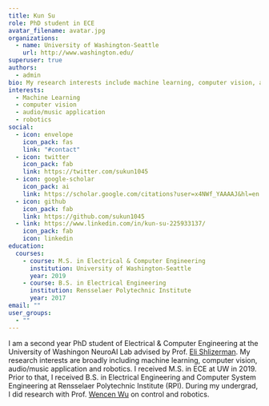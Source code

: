 ```yaml
---
title: Kun Su
role: PhD student in ECE
avatar_filename: avatar.jpg
organizations:
  - name: University of Washington-Seattle
    url: http://www.washington.edu/
superuser: true
authors:
  - admin
bio: My research interests include machine learning, computer vision, audio/music application, robotics.
interests:
  - Machine Learning
  - computer vision
  - audio/music application
  - robotics
social:
  - icon: envelope
    icon_pack: fas
    link: "#contact"
  - icon: twitter
    icon_pack: fab
    link: https://twitter.com/sukun1045
  - icon: google-scholar
    icon_pack: ai
    link: https://scholar.google.com/citations?user=x4NWf_YAAAAJ&hl=en
  - icon: github
    icon_pack: fab
    link: https://github.com/sukun1045
  - link: https://www.linkedin.com/in/kun-su-225933137/
    icon_pack: fab
    icon: linkedin
education:
  courses:
    - course: M.S. in Electrical & Computer Engineering
      institution: University of Washington-Seattle
      year: 2019
    - course: B.S. in Electrical Engineering
      institution: Rensselaer Polytechnic Institute
      year: 2017
email: ""
user_groups:
  - ""
---
```

I am a second year PhD student of Electrical & Computer Engineering at the University of Washingon NeuroAI Lab advised by Prof. [Eli Shlizerman](http://faculty.washington.edu/shlizee/). My research interests are broadly including machine learning, computer vision, audio/music application and robotics. I received M.S. in ECE at UW in 2019. Prior to that, I received B.S. in Electrical Engineering and Computer System Engineering at Rensselaer Polytechnic Institute (RPI). During my undergrad, I did research with Prof. [Wencen Wu](https://sites.google.com/a/sjsu.edu/wencen-wu/home) on control and robotics.